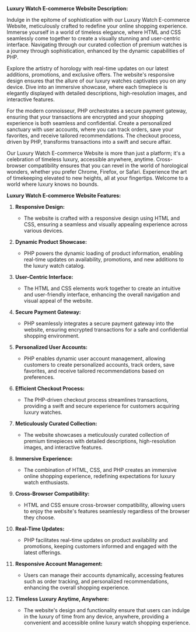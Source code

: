 **Luxury Watch E-commerce Website Description:**

Indulge in the epitome of sophistication with our Luxury Watch E-commerce Website, meticulously crafted to redefine your online shopping experience. Immerse yourself in a world of timeless elegance, where HTML and CSS seamlessly come together to create a visually stunning and user-centric interface. Navigating through our curated collection of premium watches is a journey through sophistication, enhanced by the dynamic capabilities of PHP.

Explore the artistry of horology with real-time updates on our latest additions, promotions, and exclusive offers. The website's responsive design ensures that the allure of our luxury watches captivates you on any device. Dive into an immersive showcase, where each timepiece is elegantly displayed with detailed descriptions, high-resolution images, and interactive features.

For the modern connoisseur, PHP orchestrates a secure payment gateway, ensuring that your transactions are encrypted and your shopping experience is both seamless and confidential. Create a personalized sanctuary with user accounts, where you can track orders, save your favorites, and receive tailored recommendations. The checkout process, driven by PHP, transforms transactions into a swift and secure affair.

Our Luxury Watch E-commerce Website is more than just a platform; it's a celebration of timeless luxury, accessible anywhere, anytime. Cross-browser compatibility ensures that you can revel in the world of horological wonders, whether you prefer Chrome, Firefox, or Safari. Experience the art of timekeeping elevated to new heights, all at your fingertips. Welcome to a world where luxury knows no bounds.

**Luxury Watch E-commerce Website Features:**

1. **Responsive Design:**
   - The website is crafted with a responsive design using HTML and CSS, ensuring a seamless and visually appealing experience across various devices.

2. **Dynamic Product Showcase:**
   - PHP powers the dynamic loading of product information, enabling real-time updates on availability, promotions, and new additions to the luxury watch catalog.

3. **User-Centric Interface:**
   - The HTML and CSS elements work together to create an intuitive and user-friendly interface, enhancing the overall navigation and visual appeal of the website.

4. **Secure Payment Gateway:**
   - PHP seamlessly integrates a secure payment gateway into the website, ensuring encrypted transactions for a safe and confidential shopping environment.

5. **Personalized User Accounts:**
   - PHP enables dynamic user account management, allowing customers to create personalized accounts, track orders, save favorites, and receive tailored recommendations based on preferences.

6. **Efficient Checkout Process:**
   - The PHP-driven checkout process streamlines transactions, providing a swift and secure experience for customers acquiring luxury watches.

7. **Meticulously Curated Collection:**
   - The website showcases a meticulously curated collection of premium timepieces with detailed descriptions, high-resolution images, and interactive features.

8. **Immersive Experience:**
   - The combination of HTML, CSS, and PHP creates an immersive online shopping experience, redefining expectations for luxury watch enthusiasts.

9. **Cross-Browser Compatibility:**
   - HTML and CSS ensure cross-browser compatibility, allowing users to enjoy the website's features seamlessly regardless of the browser they choose.

10. **Real-Time Updates:**
    - PHP facilitates real-time updates on product availability and promotions, keeping customers informed and engaged with the latest offerings.

11. **Responsive Account Management:**
    - Users can manage their accounts dynamically, accessing features such as order tracking, and personalized recommendations, enhancing the overall shopping experience.

12. **Timeless Luxury Anytime, Anywhere:**
    - The website's design and functionality ensure that users can indulge in the luxury of time from any device, anywhere, providing a convenient and accessible online luxury watch shopping experience.
